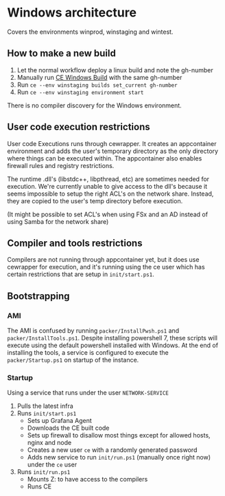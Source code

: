 # Windows architecture

Covers the environments winprod, winstaging and wintest.

## How to make a new build

1. Let the normal workflow deploy a linux build and note the gh-number
2. Manually run [CE Windows Build](https://github.com/compiler-explorer/compiler-explorer/actions/workflows/deploy-win.yml) with the same gh-number
3. Run `ce --env winstaging builds set_current gh-number`
4. Run `ce --env winstaging environment start`

There is no compiler discovery for the Windows environment.

## User code execution restrictions

User code Executions runs through cewrapper. It creates an appcontainer environment and adds the user's temporary directory as the only directory where things can be executed within. The appcontainer also enables firewall rules and registry restrictions.

The runtime .dll's (libstdc++, libpthread, etc) are sometimes needed for execution. We're currently unable to give access to the dll's because it seems impossible to setup the right ACL's on the network share. Instead, they are copied to the user's temp directory before execution.

(It might be possible to set ACL's when using FSx and an AD instead of using Samba for the network share)

## Compiler and tools restrictions

Compilers are not running through appcontainer yet, but it does use cewrapper for execution, and it's running using the ce user which has certain restrictions that are setup in `init/start.ps1`.

## Bootstrapping

### AMI

The AMI is confused by running `packer/InstallPwsh.ps1` and `packer/InstallTools.ps1`. Despite installing powershell 7, these scripts will execute using the default powershell installed with Windows. At the end of installing the tools, a service is configured to execute the `packer/Startup.ps1` on startup of the instance.

### Startup

Using a service that runs under the user `NETWORK-SERVICE`

1. Pulls the latest infra
2. Runs `init/start.ps1`
   - Sets up Grafana Agent
   - Downloads the CE built code
   - Sets up firewall to disallow most things except for allowed hosts, nginx and node
   - Creates a new user `ce` with a randomly generated password
   - Adds new service to run `init/run.ps1` (manually once right now) under the `ce` user
3. Runs `init/run.ps1`
   - Mounts Z: to have access to the compilers
   - Runs CE
